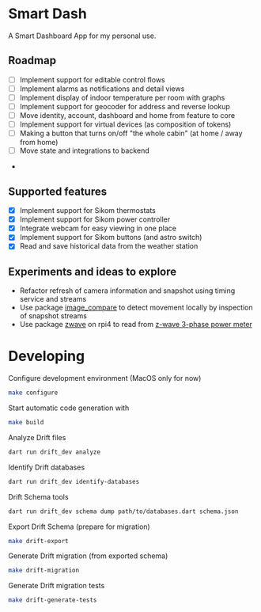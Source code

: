 # Smart Dash

A Smart Dashboard App for my personal use.

## Roadmap

- [ ] Implement support for editable control flows
- [ ] Implement alarms as notifications and detail views
- [ ] Implement display of indoor temperature per room with graphs
- [ ] Implement support for geocoder for address and reverse lookup
- [ ] Move identity, account, dashboard and home from feature to core
- [ ] Implement support for virtual devices (as composition of tokens)
- [ ] Making a button that turns on/off "the whole cabin" (at home / away from home) 
- [ ] Move state and integrations to backend
-

## Supported features
- [x] Implement support for Sikom thermostats
- [x] Implement support for Sikom power controller
- [x] Integrate webcam for easy viewing in one place
- [x] Implement support for Sikom buttons (and astro switch)
- [x] Read and save historical data from the weather station
 
## Experiments and ideas to explore

- Refactor refresh of camera information and snapshot using timing service and streams
- Use package [image_compare](https://pub.dev/packages/image_compare) to detect movement locally by inspection of snapshot streams
- Use package [zwave](https://pub.dev/packages/zwave) on rpi4 to read from [z-wave 3-phase power meter](https://www.eldirekte.no/aeotec-strom-maler-3fas-60a-z-wave/cat-p/c/p10637336)


# Developing

Configure development environment (MacOS only for now)
```bash
make configure
```

Start automatic code generation with
```bash
make build
```

Analyze Drift files
```bash
dart run drift_dev analyze
```

Identify Drift databases
```bash
dart run drift_dev identify-databases
```

Drift Schema tools
```bash
dart run drift_dev schema dump path/to/databases.dart schema.json
```

Export Drift Schema (prepare for migration)
```bash
make drift-export
```

Generate Drift migration (from exported schema)
```bash
make drift-migration
```

Generate Drift migration tests
```bash
make drift-generate-tests
```